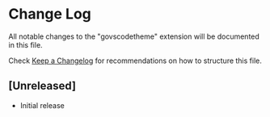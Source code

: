 # Change Log
All notable changes to the "govscodetheme" extension will be documented in this file.

Check [Keep a Changelog](http://keepachangelog.com/) for recommendations on how to structure this file.

## [Unreleased]
- Initial release
